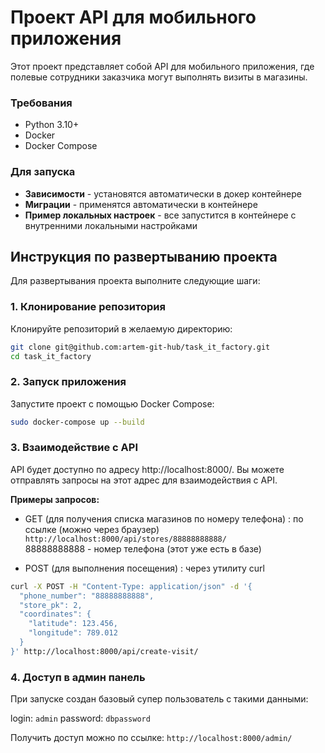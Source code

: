 # Проект API для мобильного приложения

Этот проект представляет собой API для мобильного приложения, где полевые сотрудники заказчика могут выполнять визиты в магазины. 


### Требования

- Python 3.10+
- Docker
- Docker Compose

### Для запуска
- **Зависимости** - установятся автоматически в докер контейнере
- **Миграции** - применятся автоматически в контейнере
- **Пример локальных настроек** - все запустится в контейнере с внутренними локальными настройками

## Инструкция по развертыванию проекта

Для развертывания проекта выполните следующие шаги:

### 1. Клонирование репозитория
Клонируйте репозиторий в желаемую директорию:

```bash
git clone git@github.com:artem-git-hub/task_it_factory.git
cd task_it_factory
```
### 2. Запуск приложения
Запустите проект с помощью Docker Compose:

```bash
sudo docker-compose up --build
```
### 3. Взаимодействие с API
API будет доступно по адресу http://localhost:8000/. Вы можете отправлять запросы на этот адрес для взаимодействия с API.

**Примеры запросов:**  

- GET (для получения списка магазинов по номеру телефона) : по ссылке (можно через браузер) `http://localhost:8000/api/stores/88888888888/`  
88888888888 - номер телефона (этот уже есть в базе) 

- POST (для выполнения посещения) : через утилиту curl
```bash
curl -X POST -H "Content-Type: application/json" -d '{
  "phone_number": "88888888888",
  "store_pk": 2,
  "coordinates": {
    "latitude": 123.456,
    "longitude": 789.012
  }
}' http://localhost:8000/api/create-visit/
```

### 4. Доступ в админ панель
При запуске создан базовый супер пользователь с такими данными:

login: `admin`
password: `dbpassword`

Получить доступ можно по ссылке: `http://localhost:8000/admin/`